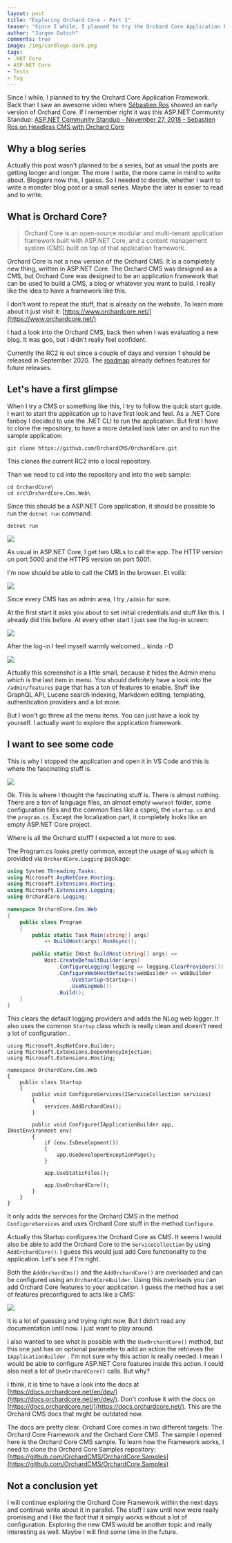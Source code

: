 ```yaml
---
layout: post
title: "Exploring Orchard Core - Part 1"
teaser: "Since I while, I planned to try the Orchard Core Application Framework. Since Orchard is rewritten completely and not simply a CMS any more, it is much more interesting for me."
author: "Jürgen Gutsch"
comments: true
image: /img/cardlogo-dark.png
tags: 
- .NET Core
- ASP.NET Core
- Tests
- Tag
---
```


Since I while, I planned to try the Orchard Core Application Framework. Back than I saw an awesome video where [Sébastien Ros](https://github.com/sebastienros) showed an early version of Orchard Core. If I remember right it was this ASP.NET Community Standup: [ASP.NET Community Standup - November 27, 2018 - Sebastien Ros on Headless CMS with Orchard Core](https://youtu.be/4o9zG17cfa0)

## Why a blog series

Actually this post wasn't planned to be a series, but as usual the posts are getting longer and longer. The more I write, the more came in mind to write about. Bloggers now this, I guess. So I needed to decide, whether I want to write a monster blog post or a small series. Maybe the later is easier to read and to write.

## What is Orchard Core?

> Orchard Core is an open-source modular and multi-tenant application framework built with ASP.NET Core, and a content management system (CMS) built on top of that application framework.

Orchard Core is not a new version of the Orchard CMS. It is a completely new thing, written in ASP.NET Core. The Orchard CMS was designed as a CMS, but Orchard Core was designed to be an application framework that can be used to build a CMS, a blog or whatever you want to build. I really like the idea to have a framework like this.  

I don't want to repeat the stuff, that is already on the website. To learn more about it just visit it: [https://www.orchardcore.net/](https://www.orchardcore.net/)

I had a look into the Orchard CMS, back then when I was evaluating a new blog. It was goo, but I didn't really feel confident. 

Currently the RC2 is out since a couple of days and version 1 should be released in September 2020. The [roadmap](https://github.com/OrchardCMS/OrchardCore/wiki/Roadmap) already defines features for future releases.

## Let's have a first glimpse

When I try a CMS or something like this, I try to follow the quick start guide. I want to start the application up to have first look and feel. As a .NET Core fanboy I decided to use the .NET CLI to run the application. But first I have to clone the repository, to have a more detailed look later on and to run the sample application:

~~~shell
git clone https://github.com/OrchardCMS/OrchardCore.git
~~~

This clones the current RC2 into a local repository.

Than we need to cd into the repository and into the web sample:

~~~shell
cd OrchardCore\
cd src\OrchardCore.Cms.Web\
~~~

Since this should be a ASP.NET Core application, it should be possible to run the `dotnet run` command:

~~~shell
dotnet run
~~~

![](../img/orchardcore/dotnet-run.png)

As usual in ASP.NET Core, I get two URLs to call the app. The HTTP version on port 5000 and the HTTPS version on port 5001.

I'm now should be able to call the CMS in the browser. Et voilà:

![](../img/orchardcore/first-start.png)

Since every CMS has an admin area, I try `/admin` for sure.

At the first start it asks you about to set initial credentials and stuff like this. I already did this before. At every other start I just see the log-in screen:

![](../img/orchardcore/log-in.png)

After the log-in I feel myself warmly welcomed... kinda :-D

![](../img/orchardcore/logged-in.png)

Actually this screenshot is a little small, because it hides the Admin menu which is the last item in menu. You should definitely have a look into the `/admin/features` page that has a ton of features to enable.  Stuff like GraphQL API, Lucene search indexing, Markdown editing, templating, authentication providers and a lot more.

But I won't go threw all the menu items. You can just have a look by yourself. I actually want to explore the application framework. 

## I want to see some code

This is why I stopped the application and open it in VS Code and this is where the fascinating stuff is.

![](../img/orchardcore/code.png)

Ok. This is where I thought the fascinating stuff is. There is almost nothing. There are a ton of language files, an almost empty `wwwroot` folder, some configuration files and the common files like a csproj, the `startup.cs` and the `program.cs`. Except the localization part, it completely looks like an empty ASP.NET Core project. 

Where is all the Orchard stuff? I expected a lot more to see.

The Program.cs looks pretty common, except the usage of `NLog` which is provided via `OrchardCore.Logging` package:

~~~csharp
using System.Threading.Tasks;
using Microsoft.AspNetCore.Hosting;
using Microsoft.Extensions.Hosting;
using Microsoft.Extensions.Logging;
using OrchardCore.Logging;

namespace OrchardCore.Cms.Web
{
    public class Program
    {
        public static Task Main(string[] args)
            => BuildHost(args).RunAsync();

        public static IHost BuildHost(string[] args) =>
            Host.CreateDefaultBuilder(args)
                .ConfigureLogging(logging => logging.ClearProviders())
                .ConfigureWebHostDefaults(webBuilder => webBuilder
                    .UseStartup<Startup>()
                    .UseNLogWeb())
                .Build();
    }
}

~~~

This clears the default logging providers and adds the NLog web logger. It also uses the common `Startup` class which is really clean and doesn't need a lot of configuration .

~~~
using Microsoft.AspNetCore.Builder;
using Microsoft.Extensions.DependencyInjection;
using Microsoft.Extensions.Hosting;

namespace OrchardCore.Cms.Web
{
    public class Startup
    {
        public void ConfigureServices(IServiceCollection services)
        {
            services.AddOrchardCms();
        }

        public void Configure(IApplicationBuilder app, IHostEnvironment env)
        {
            if (env.IsDevelopment())
            {
                app.UseDeveloperExceptionPage();
            }

            app.UseStaticFiles();

            app.UseOrchardCore();
        }
    }
}

~~~

It only adds the services for the Orchard CMS in the method `ConfigureServices` and uses Orchard Core stuff in the method `Configure`.

Actually this Startup configures the Orchard Core as CMS. It seems I would also be able to add the Orchard Core to the `ServiceCollection` by using `AddOrchardCore()`. I guess this would just add Core functionality to the application. Let's see if I'm right. 

Both the `AddOrchardCms()` and the `AddOrchardCore()` are overloaded and can be configured using an `OrchardCoreBuilder`. Using this overloads you can add Orchard Core features to your application. I guess the method has a set of features preconfigured to acts like a CMS:

![](../img/orchardcore/orchardcoreconf.png)

It is a lot of guessing and trying right now. But I didn't read any documentation until now. I just want to play around.

I also wanted to see what is possible with the `UseOrchardCore()` method, but this one just has on optional parameter to add an action the retrieves the `IApplicationBuilder` . I'm not sure why this action is really needed. I mean I would be able to configure ASP.NET Core features inside this action. I could also nest a lot of `UseOrchardCore()` calls. But why? 

I think, it is time to have a look into the docs at [https://docs.orchardcore.net/en/dev/](https://docs.orchardcore.net/en/dev/). Don't confuse it with the docs on   [https://docs.orchardcore.net/](https://docs.orchardcore.net/). This are the Orchard CMS docs that might be outdated now. 

The docs are pretty clear. Orchard Core comes in two different targets: The Orchard Core Framework and the Orchard Core CMS. The sample I opened here is the Orchard Core CMS sample. To learn how the Framework works, I need to clone the Orchard Core Samples repository: [https://github.com/OrchardCMS/OrchardCore.Samples](https://github.com/OrchardCMS/OrchardCore.Samples)

## Not a conclusion yet

I will continue exploring the Orchard Core Framework within the next days and continue write about it in parallel. The stuff I saw until now were really promising and I like the fact that it simply works without a lot of configuration. Exploring the new CMS would be another topic and really interesting as well. Maybe I will find some time in the future.